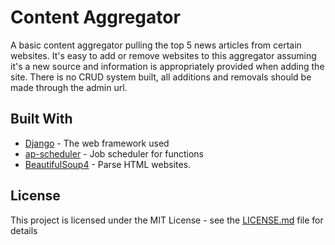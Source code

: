 # Content Aggregator

A basic content aggregator pulling the top 5 news articles from certain websites. It's easy to add or remove websites to this aggregator assuming it's a new source and information is appropriately provided when adding the site. There is no CRUD system built, all additions and removals should be made through the admin url.


## Built With

* [Django](https://docs.djangoproject.com/en/2.2/) - The web framework used
* [ap-scheduler](https://apscheduler.readthedocs.io/en/latest/) - Job scheduler for functions
* [BeautifulSoup4](https://www.crummy.com/software/BeautifulSoup/bs4/doc/) - Parse HTML websites.


## License

This project is licensed under the MIT License - see the [LICENSE.md](LICENSE.md) file for details


